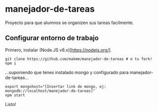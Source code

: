 # manejador-de-tareas
Proyecto para que alumnos se organizen sus tareas facilmente.

## Configurar entorno de trabajo
Primero, instalar (Node.JS v8.x)[https://nodejs.org/].
```
git clone https://github.com/makmm/manejador-de-tareas # o tu fork!
npm i
```
...suponiendo que tenes instalado mongo y configurado para manejador-de-tareas...
```
export mongohost="[Insertar link de mongo, ej: mongodb://localhost/manejador-de-tareas]"
npm start
```
Listo!
